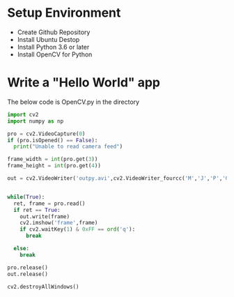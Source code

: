# Setup Environment
- Create Github Repository
- Install Ubuntu Destop
- Install Python 3.6 or later
- Install OpenCV for Python

# Write a "Hello World" app

The below code is OpenCV.py in the directory 

```python
import cv2
import numpy as np

pro = cv2.VideoCapture(0)
if (pro.isOpened() == False): 
  print("Unable to read camera feed")

frame_width = int(pro.get(3))
frame_height = int(pro.get(4))

out = cv2.VideoWriter('outpy.avi',cv2.VideoWriter_fourcc('M','J','P','G'), 10, (frame_width,frame_height))


while(True):
  ret, frame = pro.read()
  if ret == True: 
    out.write(frame)
    cv2.imshow('frame',frame)
    if cv2.waitKey(1) & 0xFF == ord('q'):
      break

  else:
    break 

pro.release()
out.release()

cv2.destroyAllWindows()
```
